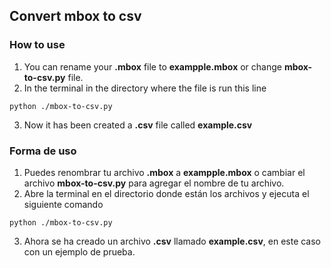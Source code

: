 ## Convert mbox to csv

### How to use

1. You can rename your **.mbox** file to **exampple.mbox** or change **mbox-to-csv.py** file.
2. In the terminal in the directory where the file is run this line

```
python ./mbox-to-csv.py
```
3. Now it has been created a **.csv** file called **example.csv**

### Forma de uso

1. Puedes renombrar tu archivo **.mbox** a **exampple.mbox** o cambiar el archivo **mbox-to-csv.py** para agregar el nombre de tu archivo.
2. Abre la terminal en el directorio donde están los archivos y ejecuta el siguiente comando
```
python ./mbox-to-csv.py
```
3. Ahora se ha creado un archivo **.csv** llamado **example.csv**, en este caso con un ejemplo de prueba.

